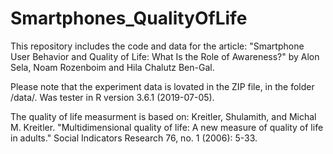 # Smartphones_QualityOfLife
This repository includes the code and data for the article: "Smartphone User Behavior and Quality of Life: What Is the Role of Awareness?" by Alon Sela, Noam Rozenboim and Hila Chalutz Ben-Gal.

Please note that the experiment data is lovated in the ZIP file, in the folder /data/. 
Was tester in R version 3.6.1 (2019-07-05).

The quality of life measurment is based on: 
Kreitler, Shulamith, and Michal M. Kreitler. "Multidimensional quality of life: A new measure of quality of life in adults." Social   Indicators Research 76, no. 1 (2006): 5-33.
